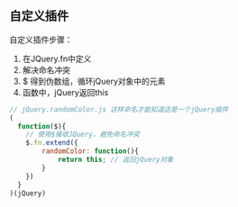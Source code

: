 
## 自定义插件
自定义插件步骤：
1. 在JQuery.fn中定义
2. 解决命名冲突
3. $ 得到伪数组，循环jQuery对象中的元素
4. 函数中，jQuery返回this


```js
// jQuery.randomColor.js 这样命名才能知道这是一个jQuery插件
(
  function($){
    // 使用$接收JQuery，避免命名冲突
    $.fn.extend({
        randomColor: function(){
            return this; // 返回jQuery对象
        }
    })
  }
)(jQuery)
```